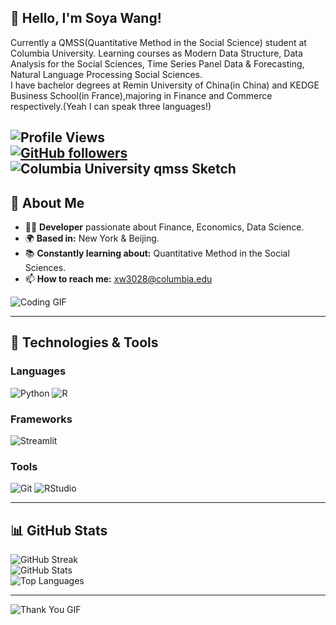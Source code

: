 
## 👋 Hello, I'm Soya Wang!
Currently a QMSS(Quantitative Method in the Social Science) student at Columbia University. Learning courses as Modern Data Structure, Data Analysis for the Social Sciences, Time Series Panel Data & Forecasting, Natural Language Processing Social Sciences.  
I have bachelor degrees at Remin University of China(in China) and KEDGE Business School(in France),majoring in Finance and Commerce respectively.(Yeah I can speak three languages!)

![Profile Views](https://komarev.com/ghpvc/?username=your-username&color=brightgreen)  
[![GitHub followers](https://img.shields.io/github/followers/SoyaWang?label=Follow&style=social)](https://github.com/SoyaWang)  
![Columbia University qmss Sketch](https://s4.ezgif.com/tmp/ezgif-4-62b540e9bd.gif)
---

## 🌟 About Me

- 🧑‍💻 **Developer** passionate about Finance, Economics, Data Science.  
- 🌍 **Based in:** New York & Beijing.  
- 📚 **Constantly learning about:** Quantitative Method in the Social Sciences.  
- 📫 **How to reach me:** xw3028@columbia.edu
  
![Coding GIF](https://media.giphy.com/media/qgQUggAC3Pfv687qPC/giphy.gif)

---

## 🚀 Technologies & Tools

### Languages
![Python](https://img.shields.io/badge/Python-3776AB?style=for-the-badge&logo=python&logoColor=white)
![R](https://img.shields.io/badge/R-276DC3?style=for-the-badge&logo=r&logoColor=white)

### Frameworks
![Streamlit](https://img.shields.io/badge/Streamlit-FF4B4B?style=for-the-badge&logo=streamlit&logoColor=white)

### Tools
![Git](https://img.shields.io/badge/Git-F05032?style=for-the-badge&logo=git&logoColor=white)
![RStudio](https://img.shields.io/badge/RStudio-75AADB?style=for-the-badge&logo=rstudio&logoColor=white)

---

## 📊 GitHub Stats

![GitHub Streak](https://github-readme-streak-stats.herokuapp.com/?user=SoyaWang&theme=tokyonight)  
![GitHub Stats](https://github-readme-stats.vercel.app/api?username=SoyaWang&show_icons=true&theme=tokyonight)  
![Top Languages](https://github-readme-stats.vercel.app/api/top-langs/?username=SoyaWang&layout=compact&theme=tokyonight)


---

![Thank You GIF](https://s4.ezgif.com/tmp/ezgif-4-d45c04b44b.gif)


<!--
**SoyaWang/SoyaWang** is a ✨ _special_ ✨ repository because its `README.md` (this file) appears on your GitHub profile.

Here are some ideas to get you started:

- 🔭 I’m currently working on ...
- 🌱 I’m currently learning ...
- 👯 I’m looking to collaborate on ...
- 🤔 I’m looking for help with ...
- 💬 Ask me about ...
- 📫 How to reach me: ...
- 😄 Pronouns: ...
- ⚡ Fun fact: ...
-->
